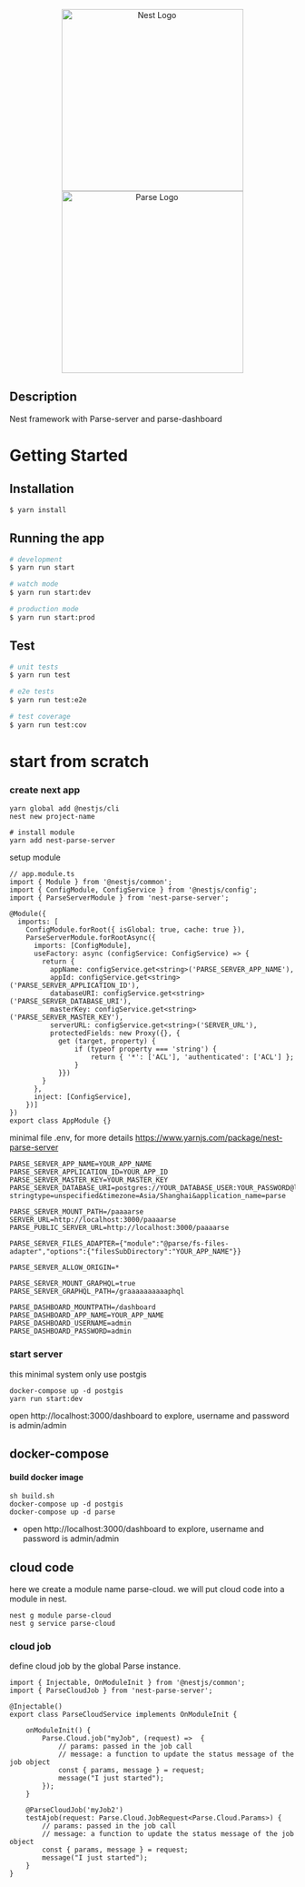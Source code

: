 <p align="center">
  <a href="http://nestjs.com/" target="blank"><img src="https://nestjs.com/img/logo_text.svg" width="320" alt="Nest Logo" /></a>
  <a href="http://parseplatform.org" target="blank"><img src="https://parseplatform.org/img/logo.svg" width="320" alt="Parse Logo" /></a>
</p>


## Description

Nest framework with Parse-server and parse-dashboard

# Getting Started

## Installation

```bash
$ yarn install
```

## Running the app

```bash
# development
$ yarn run start

# watch mode
$ yarn run start:dev

# production mode
$ yarn run start:prod
```

## Test

```bash
# unit tests
$ yarn run test

# e2e tests
$ yarn run test:e2e

# test coverage
$ yarn run test:cov
```

# start from scratch

### create next app

```
yarn global add @nestjs/cli
nest new project-name

# install module
yarn add nest-parse-server
```

setup module

```
// app.module.ts
import { Module } from '@nestjs/common';
import { ConfigModule, ConfigService } from '@nestjs/config';
import { ParseServerModule } from 'nest-parse-server';

@Module({
  imports: [
    ConfigModule.forRoot({ isGlobal: true, cache: true }),
    ParseServerModule.forRootAsync({
      imports: [ConfigModule],
      useFactory: async (configService: ConfigService) => {
        return {
          appName: configService.get<string>('PARSE_SERVER_APP_NAME'),
          appId: configService.get<string>('PARSE_SERVER_APPLICATION_ID'),
          databaseURI: configService.get<string>('PARSE_SERVER_DATABASE_URI'),
          masterKey: configService.get<string>('PARSE_SERVER_MASTER_KEY'),
          serverURL: configService.get<string>('SERVER_URL'),
          protectedFields: new Proxy({}, {
            get (target, property) {
                if (typeof property === 'string') {
                    return { '*': ['ACL'], 'authenticated': ['ACL'] };
                }
            }})
        }
      },
      inject: [ConfigService],
    })]
})
export class AppModule {}
```

minimal file .env, for more details https://www.yarnjs.com/package/nest-parse-server
```
PARSE_SERVER_APP_NAME=YOUR_APP_NAME
PARSE_SERVER_APPLICATION_ID=YOUR_APP_ID
PARSE_SERVER_MASTER_KEY=YOUR_MASTER_KEY
PARSE_SERVER_DATABASE_URI=postgres://YOUR_DATABASE_USER:YOUR_PASSWORD@localhost:5432/YOUR_DATABASE?stringtype=unspecified&timezone=Asia/Shanghai&application_name=parse

PARSE_SERVER_MOUNT_PATH=/paaaarse
SERVER_URL=http://localhost:3000/paaaarse
PARSE_PUBLIC_SERVER_URL=http://localhost:3000/paaaarse

PARSE_SERVER_FILES_ADAPTER={"module":"@parse/fs-files-adapter","options":{"filesSubDirectory":"YOUR_APP_NAME"}}

PARSE_SERVER_ALLOW_ORIGIN=*

PARSE_SERVER_MOUNT_GRAPHQL=true
PARSE_SERVER_GRAPHQL_PATH=/graaaaaaaaaaphql

PARSE_DASHBOARD_MOUNTPATH=/dashboard
PARSE_DASHBOARD_APP_NAME=YOUR_APP_NAME
PARSE_DASHBOARD_USERNAME=admin
PARSE_DASHBOARD_PASSWORD=admin
```

### start server

this minimal system only use postgis

```
docker-compose up -d postgis
yarn run start:dev
```

open http://localhost:3000/dashboard to explore, username and password is admin/admin

## docker-compose

#### build docker image

```shell
sh build.sh
docker-compose up -d postgis
docker-compose up -d parse
```

* open http://localhost:3000/dashboard to explore, username and password is admin/admin


## cloud code


here we create a module name parse-cloud.
we will put cloud code into a module in nest.

```
nest g module parse-cloud
nest g service parse-cloud
```

### cloud job

define cloud job by the global Parse instance.

```
import { Injectable, OnModuleInit } from '@nestjs/common';
import { ParseCloudJob } from 'nest-parse-server';

@Injectable()
export class ParseCloudService implements OnModuleInit {

    onModuleInit() {
        Parse.Cloud.job("myJob", (request) =>  {
            ​// params: passed in the job call
            ​// message: a function to update the status message of the job object
            ​const { params, message } = request;
            ​message("I just started");
        });
    }

    @ParseCloudJob('myJob2')
    testAjob(request: Parse.Cloud.JobRequest<Parse.Cloud.Params>) {
        ​// params: passed in the job call
        ​// message: a function to update the status message of the job object
        ​const { params, message } = request;
        ​message("I just started");
    }
}
```